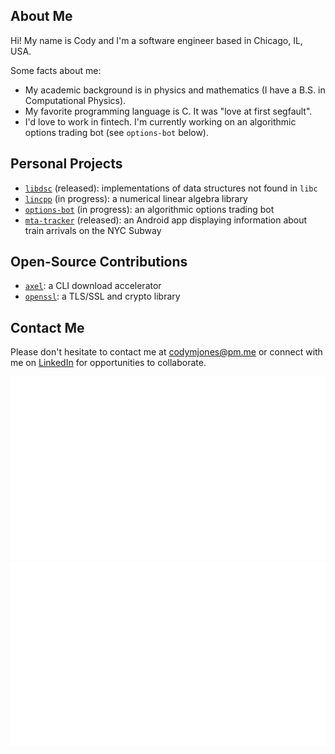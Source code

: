 ## About Me

Hi! My name is Cody and I'm a software engineer based in Chicago, IL, USA.

Some facts about me:

- My academic background is in physics and mathematics (I have a B.S. in Computational Physics).
- My favorite programming language is C. It was "love at first segfault".
- I'd love to work in fintech. I'm currently working on an algorithmic options trading bot (see `options-bot` below).

## Personal Projects

- [`libdsc`](https://github.com/cm-jones/libdsc) (released): implementations of data structures not found in `libc`
- [`lincpp`](https://github.com/cm-jones/lincpp) (in progress): a numerical linear algebra library
- [`options-bot`](https://github.com/cm-jones/options-bot) (in progress): an algorithmic options trading bot
- [`mta-tracker`](https://github.com/cm-jones/mta-tracker) (released): an Android app displaying information about train arrivals on the NYC Subway

## Open-Source Contributions

- [`axel`](https://github.com/axel-download-accelerator/axel): a CLI download accelerator
- [`openssl`](https://github.com/openssl/openssl): a TLS/SSL and crypto library

## Contact Me

Please don't hesitate to contact me at codymjones@pm.me or connect with me on [LinkedIn](https://linkedin.com/in/cm-jones) for opportunities to collaborate.

![](https://raw.githubusercontent.com/cm-jones/github-stats/master/generated/languages.svg#gh-dark-mode-only)
![](https://raw.githubusercontent.com/cm-jones/github-stats/master/generated/languages.svg#gh-light-mode-only)
